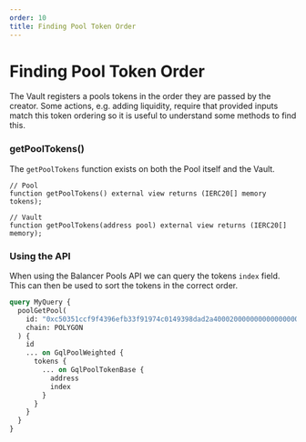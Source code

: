 ```yaml
---
order: 10
title: Finding Pool Token Order
---
```


# Finding Pool Token Order

The Vault registers a pools tokens in the order they are passed by the creator. Some actions, e.g. adding liquidity, require that provided inputs match this token ordering so it is useful to understand some methods to find this.

### getPoolTokens()

The `getPoolTokens` function exists on both the Pool itself and the Vault.

```solidity
// Pool
function getPoolTokens() external view returns (IERC20[] memory tokens);

// Vault
function getPoolTokens(address pool) external view returns (IERC20[] memory);
```

### Using the API

When using the Balancer Pools API we can query the tokens `index` field. This can then be used to sort the tokens in the correct order.

```graphql
query MyQuery {
  poolGetPool(
    id: "0xc50351ccf9f4396efb33f91974c0149398dad2a4000200000000000000000a2c"
    chain: POLYGON
  ) {
    id
    ... on GqlPoolWeighted {
      tokens {
        ... on GqlPoolTokenBase {
          address
          index
        }
      }
    }
  }
}
```

